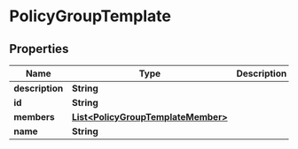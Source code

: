 

# PolicyGroupTemplate


## Properties

| Name | Type | Description | Notes |
|------------ | ------------- | ------------- | -------------|
|**description** | **String** |  |  [optional] |
|**id** | **String** |  |  [optional] |
|**members** | [**List&lt;PolicyGroupTemplateMember&gt;**](PolicyGroupTemplateMember.md) |  |  [optional] |
|**name** | **String** |  |  [optional] |



